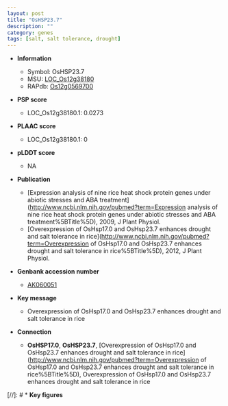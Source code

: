 ```yaml
---
layout: post
title: "OsHSP23.7"
description: ""
category: genes
tags: [salt, salt tolerance, drought]
---
```


* **Information**  
    + Symbol: OsHSP23.7  
    + MSU: [LOC_Os12g38180](http://rice.plantbiology.msu.edu/cgi-bin/ORF_infopage.cgi?orf=LOC_Os12g38180)  
    + RAPdb: [Os12g0569700](http://rapdb.dna.affrc.go.jp/viewer/gbrowse_details/irgsp1?name=Os12g0569700)  

* **PSP score**  
    + LOC_Os12g38180.1: 0.0273 

* **PLAAC score**  
    + LOC_Os12g38180.1: 0 

* **pLDDT score**
    + NA


* **Publication**  
    + [Expression analysis of nine rice heat shock protein genes under abiotic stresses and ABA treatment](http://www.ncbi.nlm.nih.gov/pubmed?term=Expression analysis of nine rice heat shock protein genes under abiotic stresses and ABA treatment%5BTitle%5D), 2009, J Plant Physiol.
    + [Overexpression of OsHsp17.0 and OsHsp23.7 enhances drought and salt tolerance in rice](http://www.ncbi.nlm.nih.gov/pubmed?term=Overexpression of OsHsp17.0 and OsHsp23.7 enhances drought and salt tolerance in rice%5BTitle%5D), 2012, J Plant Physiol.

* **Genbank accession number**  
    + [AK060051](http://www.ncbi.nlm.nih.gov/nuccore/AK060051)

* **Key message**  
    + Overexpression of OsHsp17.0 and OsHsp23.7 enhances drought and salt tolerance in rice

* **Connection**  
    + __OsHSP17.0__, __OsHSP23.7__, [Overexpression of OsHsp17.0 and OsHsp23.7 enhances drought and salt tolerance in rice](http://www.ncbi.nlm.nih.gov/pubmed?term=Overexpression of OsHsp17.0 and OsHsp23.7 enhances drought and salt tolerance in rice%5BTitle%5D), Overexpression of OsHsp17.0 and OsHsp23.7 enhances drought and salt tolerance in rice

[//]: # * **Key figures**  


